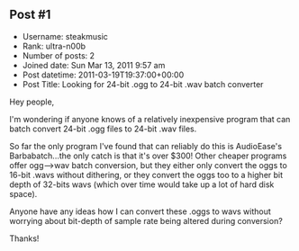## Post #1
- Username: steakmusic
- Rank: ultra-n00b
- Number of posts: 2
- Joined date: Sun Mar 13, 2011 9:57 am
- Post datetime: 2011-03-19T19:37:00+00:00
- Post Title: Looking for 24-bit .ogg to 24-bit .wav batch converter

Hey people,

I'm wondering if anyone knows of a relatively inexpensive program that can batch convert 24-bit .ogg files to 24-bit .wav files.

So far the only program I've found that can reliably do this is AudioEase's Barbabatch...the only catch is that it's over $300! Other cheaper programs offer ogg-->wav batch conversion, but they either only convert the oggs to 16-bit .wavs without dithering, or they convert the oggs too to a higher bit depth of 32-bits wavs (which over time would take up a lot of hard disk space).  

Anyone have any ideas how I can convert these .oggs to wavs without worrying about bit-depth of sample rate being altered during conversion?

Thanks!
